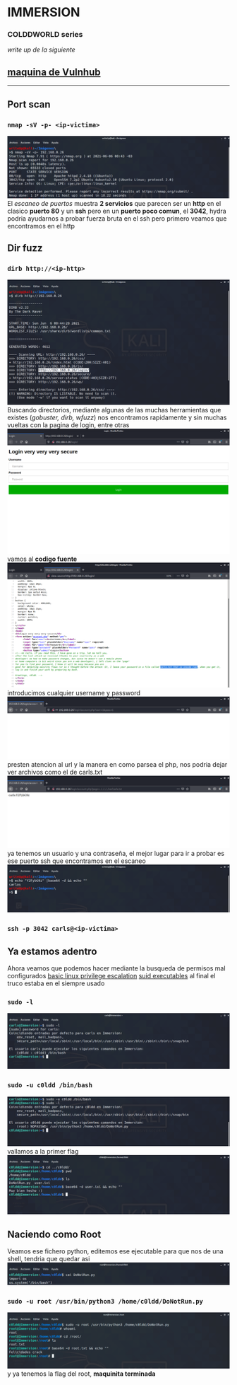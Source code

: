 
# IMMERSION
### COLDDWORLD series
*write up de la siguiente*
## [maquina de Vulnhub](https://www.vulnhub.com/entry/colddworld-immersion,668/)

---

## Port scan
###	`nmap -sV -p- <ip-victima> `
![immersion vulnhub](img/immersion1.png)
El *escaneo de puertos* muestra **2 servicios** que parecen ser un **http** en el clasico **puerto 80** y un **ssh** pero en un **puerto poco comun**, el **3042**, hydra podria ayudarnos a probar fuerza bruta en el ssh pero primero veamos que encontramos en el http

## Dir fuzz
###	`dirb http://<ip-http> `
![immersion vulnhub](img/immersion2.png)
Buscando directorios, mediante algunas de las muchas herramientas que existes (*gobuster, dirb, wfuzz*) nos encontramos rapidamente y sin muchas vueltas con la pagina de login, entre otras
![immersion vulnhub](img/immersion3.png)
vamos al **codigo fuente**
![immersion vulnhub](img/immersion4.png)
introducimos cualquier username y password
![immersion vulnhub](img/immersion5.png)
presten atencion al url y la manera en como parsea el php, nos podria dejar ver archivos como el de carls.txt
![immersion vulnhub](img/immersion6.png)
ya tenemos un usuario y una contraseña, el mejor lugar para ir a probar es ese puerto ssh que encontramos en el escaneo
![immersion vulnhub](img/immersion7.png)

###	`ssh -p 3042 carls@<ip-victima> `


## Ya estamos adentro
Ahora veamos que podemos hacer mediante la busqueda de permisos mal configurados
[basic linux privilege escalation](https://blog.g0tmi1k.com/2011/08/basic-linux-privilege-escalation/)
[suid executables](https://pentestlab.blog/2017/09/25/suid-executables/)
al final el truco estaba en el siempre usado
###	`sudo -l`
![immersion vulnhub](img/immersion8.png)
###	`sudo -u c0ldd /bin/bash`
![immersion vulnhub](img/immersion9.png)
vallamos a la primer flag
![immersion vulnhub](img/immersion10.png)

## Naciendo como Root
Veamos ese fichero python, editemos ese ejecutable para que nos de una shell, tendria que quedar asi
![immersion vulnhub](img/immersion11.png)
###	`sudo -u root /usr/bin/python3 /home/c0ldd/DoNotRun.py`
![immersion vulnhub](img/immersion12.png)
y ya tenemos la flag del root, **maquinita terminada**